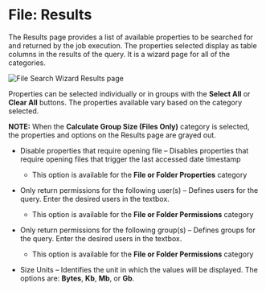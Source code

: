 # File: Results

The Results page provides a list of available properties to be searched for and returned by the job execution. The properties selected display as table columns in the results of the query. It is a wizard page for all of the categories.

![File Search Wizard Results page](/img/product_docs/accessanalyzer/enterpriseauditor/admin/datacollector/adinventory/results.webp)

Properties can be selected individually or in groups with the __Select All__ or __Clear All__ buttons. The properties available vary based on the category selected.

__NOTE:__ When the __Calculate Group Size (Files Only)__ category is selected, the properties and options on the Results page are grayed out.

- Disable properties that require opening file – Disables properties that require opening files that trigger the last accessed date timestamp

  - This option is available for the __File or Folder Properties__ category
- Only return permissions for the following user(s) – Defines users for the query. Enter the desired users in the textbox.

  - This option is available for the __File or Folder Permissions__ category
- Only return permissions for the following group(s) – Defines groups for the query. Enter the desired users in the textbox.

  - This option is available for the __File or Folder Permissions__ category
- Size Units – Identifies the unit in which the values will be displayed. The options are: __Bytes__, __Kb__, __Mb__, or __Gb__.
